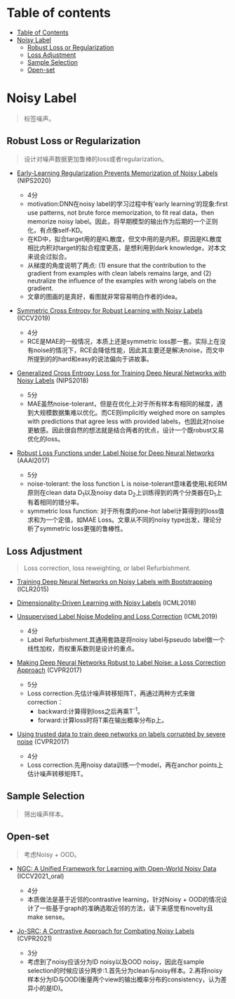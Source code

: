 # Table of contents

- [Table of Contents](#table-of-contents)
- [Noisy Label](#noisy-label)
    - [Robust Loss or Regularization](#robust-loss-or-regularization)
    - [Loss Adjustment](#loss-adjustment)
    - [Sample Selection](#sample-selection)
    - [Open-set](#open-set)


# Noisy Label

> 标签噪声。

## Robust Loss or Regularization

> 设计对噪声数据更加鲁棒的loss或者regularization。
  
- [Early-Learning Regularization Prevents Memorization of Noisy Labels](https://arxiv.org/abs/2007.00151) (NIPS2020)
    - 4分
    - motivation:DNN在noisy label的学习过程中有’early learning‘的现象:first use patterns, not brute force memorization, to fit real data，then memorize noisy label。因此，将早期模型的输出作为后期的一个正则化，有点像self-KD。
    - 在KD中，拟合target用的是KL散度，但文中用的是内积。原因是KL散度相比内积对target的拟合程度更高，是想利用到dark knowledge，对本文来说会过拟合。
    - 从梯度的角度说明了两点: (1) ensure that the contribution to the gradient from examples with clean labels remains large, and (2) neutralize the influence of the examples with wrong labels on the gradient.
    - 文章的图画的是真好，看图就非常容易明白作者的idea。

- [Symmetric Cross Entropy for Robust Learning with Noisy Labels](https://arxiv.org/abs/1908.06112) (ICCV2019)
    - 4分
    - RCE是MAE的一般情况，本质上还是symmetric loss那一套。实际上在没有noise的情况下，RCE会降低性能，因此其主要还是解决noise，而文中所提到的的hard和easy的说法偏向于讲故事。

- [Generalized Cross Entropy Loss for Training Deep Neural Networks with Noisy Labels](https://arxiv.org/abs/1805.07836) (NIPS2018)
    - 5分
    - MAE虽然noise-tolerant，但是在优化上对于所有样本有相同的梯度，遇到大规模数据集难以优化。而CE则implicitly weighed more on samples with predictions that agree less with provided labels，也因此对noise更敏感。因此很自然的想法就是结合两者的优点，设计一个既robust又易优化的loss。

- [Robust Loss Functions under Label Noise for Deep Neural Networks](https://arxiv.org/abs/1712.09482) (AAAI2017)
    - 5分
    - noise-tolerant: the loss function L is noise-tolerant意味着使用L和ERM原则在clean data D<sub>1</sub>以及noisy data D<sub>2</sub>上训练得到的两个分类器在D<sub>1</sub>上有着相同的错分率。
    - symmetric loss function: 对于所有类的one-hot label计算得到的loss值求和为一个定值，如MAE Loss。文章从不同的noisy type出发，理论分析了symmetric loss更强的鲁棒性。


## Loss Adjustment

> Loss correction, loss reweighting, or label Refurbishment.

- [Training Deep Neural Networks on Noisy Labels with Bootstrapping](https://arxiv.org/abs/1412.6596) (ICLR2015)
- [Dimensionality-Driven Learning with Noisy Labels](https://arxiv.org/abs/1806.02612) (ICML2018)
- [Unsupervised Label Noise Modeling and Loss Correction](https://arxiv.org/abs/1904.11238) (ICML2019)
    - 4分
    - Label Refurbishment.其通用套路是将noisy label与pseudo label做一个线性加权，而权重系数则是设计的重点。

- [Making Deep Neural Networks Robust to Label Noise: a Loss Correction Approach](https://arxiv.org/abs/1609.03683) (CVPR2017)
    - 5分
    - Loss correction.先估计噪声转移矩阵T，再通过两种方式来做correction：
        - backward:计算得到loss之后再乘T<sup>-1</sup>。
        - forward:计算loss时将T乘在输出概率分布p上。

- [Using trusted data to train deep networks on labels corrupted by severe noise](https://arxiv.org/abs/1609.03683) (CVPR2017)
    - 4分
    - Loss correction.先用noisy data训练一个model，再在anchor points上估计噪声转移矩阵T。


## Sample Selection

> 筛出噪声样本。


## Open-set

> 考虑Noisy + OOD。

- [NGC: A Unified Framework for Learning with Open-World Noisy Data](https://arxiv.org/abs/2108.11035) (ICCV2021_oral)
    - 4分
    - 本质做法是基于近邻的contrastive learning，针对Noisy + OOD的情况设计了一些基于graph的准确选取近邻的方法，读下来感觉有novelty且make sense。

- [Jo-SRC: A Contrastive Approach for Combating Noisy Labels](https://arxiv.org/abs/2103.13029) (CVPR2021)
    - 3分
    - 考虑到了noisy应该分为ID noisy以及OOD noisy，因此在sample selection的时候应该分两步:1.首先分为clean与noisy样本。2.再将noisy样本分为ID与OOD(衡量两个view的输出概率分布的consistency，认为差异小的是ID)。

